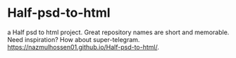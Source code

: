 # Half-psd-to-html
a Half psd to html project. Great repository names are short and memorable. Need inspiration? How about super-telegram.
https://nazmulhossen01.github.io/Half-psd-to-html/.
